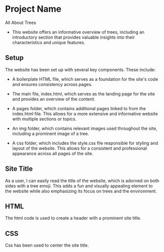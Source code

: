 # Project Name

All About Trees

- This website offers an informative overview of trees, including an
  introductory section that provides valuable insights into their
  characteristics and unique features.

## Setup

The website has been set up with several key components. These include:

- A boilerplate HTML file, which serves as a foundation for the site's code and ensures consistency across pages.

- The main file, index.html, which serves as the landing page for the site and provides an overview of the content.

- A pages folder, which contains additional pages linked to from the index.html file. This allows for a more extensive and informative website with multiple sections or topics.

- An img folder, which contains relevant images used throughout the site, including a prominent image of a tree.

- A css folder, which includes the style.css file responsible for styling and layout of the website. This allows for a consistent and professional appearance across all pages of the site.

## Site Title

As a user, I can easily read the title of the website, which is adorned on both sides with a tree emoji. This adds a fun and visually appealing element to the website while also emphasizing its focus on trees and the environment.

## HTML

The html code is used to create a header with a prominent site title.

## CSS

Css has been used to center the site title.
